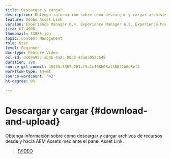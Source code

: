 ```yaml
---
title: Descargar y cargar
description: Obtenga información sobre cómo descargar y cargar archivos de recursos desde y hacia AEM Assets mediante el panel Asset Link.
feature: Adobe Asset Link
version: Experience Manager 6.4, Experience Manager 6.5, Experience Manager as a Cloud Service
jira: KT-4908
thumbnail: 33885.jpg
topic: Content Management
role: User
level: Beginner
doc-type: Feature Video
exl-id: dc69a95c-ab0b-4a2c-80a3-43a6a052c545
duration: 198
source-git-commit: 48433a5367c281cf5a1c106b08a1306f1b0e8ef4
workflow-type: tm+mt
source-wordcount: '42'
ht-degree: 0%

---
```


# Descargar y cargar {#download-and-upload}

Obtenga información sobre cómo descargar y cargar archivos de recursos desde y hacia AEM Assets mediante el panel Asset Link.

>[!VIDEO](https://video.tv.adobe.com/v/38653?quality=12&learn=on&captions=spa)
